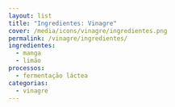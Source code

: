 ```yaml
---
layout: list
title: "Ingredientes: Vinagre"
cover: /media/icons/vinagre/ingredientes.png
permalink: /vinagre/ingredientes/
ingredientes:
  - manga
  - limão
processos:
  - fermentação láctea
categorias:
  - vinagre
---
```

